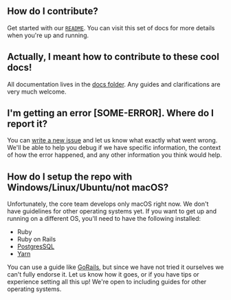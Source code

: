 ## How do I contribute?

Get started with our [`README`](https://github.com/thepracticaldev/dev.to). You can visit this set of docs for more details when you're up and running.

## Actually, I meant how to contribute to these cool docs!

All documentation lives in the [docs folder](/docs). Any guides and clarifications are very much welcome.

## I'm getting an error [SOME-ERROR]. Where do I report it?

You can [write a new issue](https://github.com/thepracticaldev/dev.to/issues/new) and let us know what exactly what went wrong. We'll be able to help you debug if we have specific information, the context of how the error happened, and any other information you think would help.

## How do I setup the repo with Windows/Linux/Ubuntu/not macOS?

Unfortunately, the core team develops only macOS right now. We don't have guidelines for other operating systems yet. If you want to get up and running on a different OS, you'll need to have the following installed:

- Ruby
- Ruby on Rails
- [PostgresSQL](/additional-postgres-setup)
- [Yarn](https://yarnpkg.com/en/docs/install)

You can use a guide like [GoRails](https://gorails.com/setup/), but since we have not tried it ourselves we can't fully endorse it. Let us know how it goes, or if you have tips or experience setting all this up! We're open to including guides for other operating systems.
